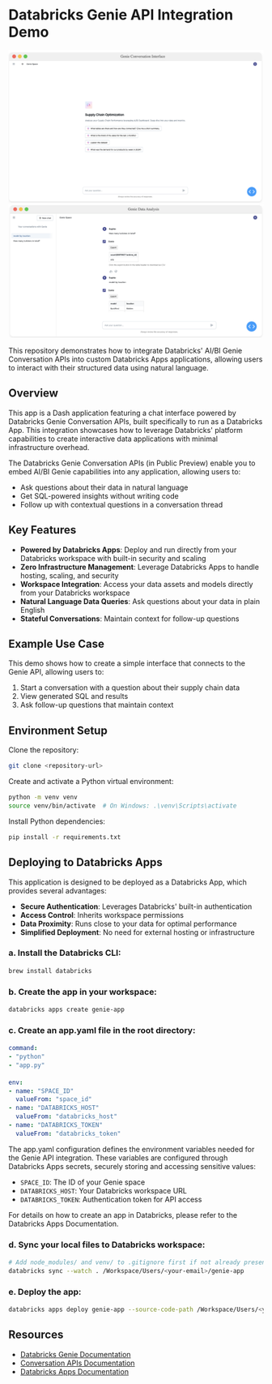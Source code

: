 # Databricks Genie API Integration Demo

![](./assets/genie_room0.png)
![](./assets/genie_room1.png)

This repository demonstrates how to integrate Databricks' AI/BI Genie Conversation APIs into custom Databricks Apps applications, allowing users to interact with their structured data using natural language.

## Overview

This app is a Dash application featuring a chat interface powered by Databricks Genie Conversation APIs, built specifically to run as a Databricks App. This integration showcases how to leverage Databricks' platform capabilities to create interactive data applications with minimal infrastructure overhead.

The Databricks Genie Conversation APIs (in Public Preview) enable you to embed AI/BI Genie capabilities into any application, allowing users to:
- Ask questions about their data in natural language
- Get SQL-powered insights without writing code
- Follow up with contextual questions in a conversation thread

## Key Features

- **Powered by Databricks Apps**: Deploy and run directly from your Databricks workspace with built-in security and scaling
- **Zero Infrastructure Management**: Leverage Databricks Apps to handle hosting, scaling, and security
- **Workspace Integration**: Access your data assets and models directly from your Databricks workspace
- **Natural Language Data Queries**: Ask questions about your data in plain English
- **Stateful Conversations**: Maintain context for follow-up questions

## Example Use Case

This demo shows how to create a simple interface that connects to the Genie API, allowing users to:
1. Start a conversation with a question about their supply chain data
2. View generated SQL and results
3. Ask follow-up questions that maintain context

## Environment Setup

Clone the repository:
```bash
git clone <repository-url>
```

Create and activate a Python virtual environment:
```bash
python -m venv venv
source venv/bin/activate  # On Windows: .\venv\Scripts\activate
```

Install Python dependencies:
```bash
pip install -r requirements.txt
```


## Deploying to Databricks Apps

This application is designed to be deployed as a Databricks App, which provides several advantages:

- **Secure Authentication**: Leverages Databricks' built-in authentication
- **Access Control**: Inherits workspace permissions
- **Data Proximity**: Runs close to your data for optimal performance
- **Simplified Deployment**: No need for external hosting or infrastructure

### a. Install the Databricks CLI:

```bash
brew install databricks
```

### b. Create the app in your workspace:

```bash
databricks apps create genie-app
```

### c. Create an app.yaml file in the root directory:

```yaml
command:
- "python"
- "app.py"

env:
- name: "SPACE_ID"
  valueFrom: "space_id"
- name: "DATABRICKS_HOST"
  valueFrom: "databricks_host"
- name: "DATABRICKS_TOKEN"
  valueFrom: "databricks_token"
```

The app.yaml configuration defines the environment variables needed for the Genie API integration. These variables are configured through Databricks Apps secrets, securely storing and accessing sensitive values:

- `SPACE_ID`: The ID of your Genie space
- `DATABRICKS_HOST`: Your Databricks workspace URL
- `DATABRICKS_TOKEN`: Authentication token for API access

For details on how to create an app in Databricks, please refer to the Databricks Apps Documentation.

### d. Sync your local files to Databricks workspace:

```bash
# Add node_modules/ and venv/ to .gitignore first if not already present
databricks sync --watch . /Workspace/Users/<your-email>/genie-app
```

### e. Deploy the app:

```bash
databricks apps deploy genie-app --source-code-path /Workspace/Users/<your-email>/genie-app
```

## Resources

- [Databricks Genie Documentation](https://docs.databricks.com/aws/en/genie)
- [Conversation APIs Documentation](https://docs.databricks.com/api/workspace/genie)
- [Databricks Apps Documentation](https://docs.databricks.com/aws/en/dev-tools/databricks-apps/)


